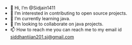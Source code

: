 - 👋 Hi, I’m @Sidjain1411
- 👀 I’m interested in contributing to open source projects.
- 🌱 I’m currently learning java.
- 💞️ I’m looking to collaborate on java projects.
- 📫 How to reach me you can reach me to my email id siddhantjian201.sj@gmail.com

<!---
Sidjain1411/Sidjain1411 is a ✨ special ✨ repository because its `README.md` (this file) appears on your GitHub profile.
You can click the Preview link to take a look at your changes.
--->
